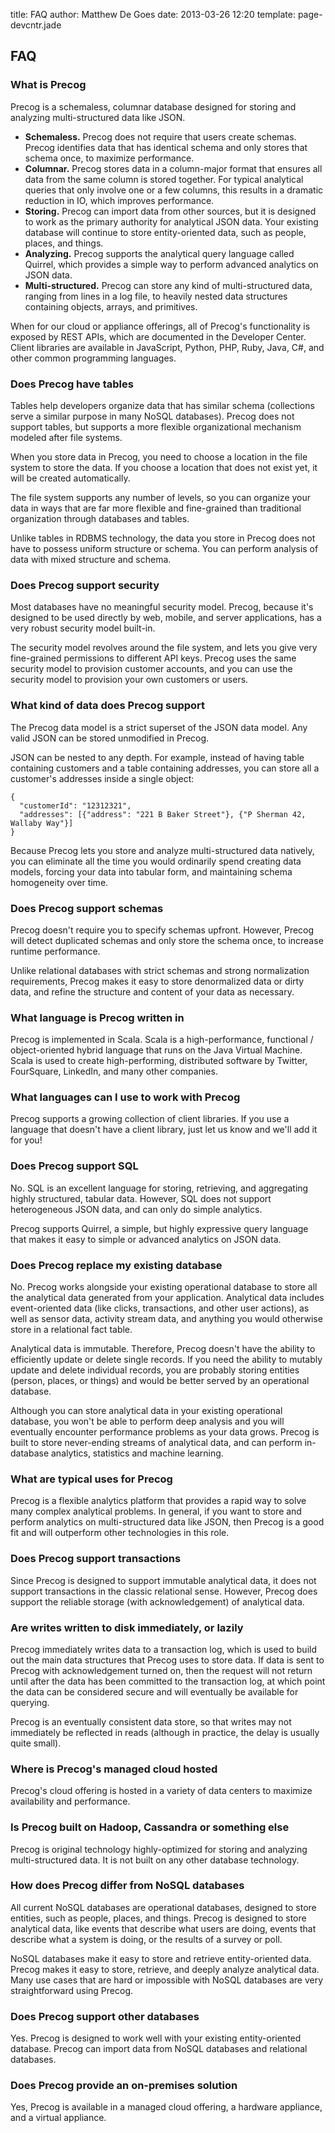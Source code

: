 title: FAQ
author: Matthew De Goes
date: 2013-03-26 12:20
template: page-devcntr.jade

## FAQ

### What is Precog

Precog is a schemaless, columnar database designed for storing and analyzing multi-structured data like JSON.

  * **Schemaless.** Precog does not require that users create schemas. Precog identifies data that has identical schema and only stores that schema once, to maximize performance.
  * **Columnar.** Precog stores data in a column-major format that ensures all data from the same column is stored together. For typical analytical queries that only involve one or a few columns, this results in a dramatic reduction in IO, which improves performance.
  * **Storing.** Precog can import data from other sources, but it is designed to work as the primary authority for analytical JSON data. Your existing database will continue to store entity-oriented data, such as people, places, and things.
  * **Analyzing.** Precog supports the analytical query language called Quirrel, which provides a simple way to perform advanced analytics on JSON data.
  * **Multi-structured.** Precog can store any kind of multi-structured data, ranging from lines in a log file, to heavily nested data structures containing objects, arrays, and primitives.

When for our cloud or appliance offerings, all of Precog's functionality is 
exposed by REST APIs, which are documented in the Developer Center. Client 
libraries are available in JavaScript, Python, PHP, Ruby, Java, C#, and other common
programming languages.

### Does Precog have tables

Tables help developers organize data that has similar schema (collections
serve a similar purpose in many NoSQL databases). Precog does not support
tables, but supports a more flexible organizational mechanism modeled after
file systems.

When you store data in Precog, you need to choose a location in the file
system to store the data. If you choose a location that does not exist yet, it
will be created automatically.

The file system supports any number of levels, so you can organize your data
in ways that are far more flexible and fine-grained than traditional organization 
through databases and tables.

Unlike tables in RDBMS technology, the data you store in Precog does not
have to possess uniform structure or schema. You can perform analysis
of data with mixed structure and schema.

### Does Precog support security

Most databases have no meaningful security model. Precog, because it's
designed to be used directly by web, mobile, and server applications, has a 
very robust security model built-in.

The security model revolves around the file system, and lets you give very
fine-grained permissions to different API keys. Precog uses the same security
model to provision customer accounts, and you can use the security model to
provision your own customers or users.

### What kind of data does Precog support

The Precog data model is a strict superset of the JSON data model. Any valid
JSON can be stored unmodified in Precog.

JSON can be nested to any depth. For example, instead of having table
containing customers and a table containing addresses, you can store all a
customer's addresses inside a single object:

    {
      "customerId": "12312321",
      "addresses": [{"address": "221 B Baker Street"}, {"P Sherman 42, Wallaby Way"}]
    }

Because Precog lets you store and analyze multi-structured data natively,
you can eliminate all the time you would ordinarily spend creating data models,
forcing your data into tabular form, and maintaining schema homogeneity over time.

### Does Precog support schemas

Precog doesn't require you to specify schemas upfront. However, Precog will
detect duplicated schemas and only store the schema once, to increase runtime
performance.

Unlike relational databases with strict schemas and strong normalization
requirements, Precog makes it easy to store denormalized data or dirty data,
and refine the structure and content of your data as necessary.

### What language is Precog written in

Precog is implemented in Scala. Scala is a high-performance, functional /
object-oriented hybrid language that runs on the Java Virtual Machine. Scala
is used to create high-performing, distributed software by Twitter,
FourSquare, LinkedIn, and many other companies.

### What languages can I use to work with Precog

Precog supports a growing collection of client libraries. If you use a
language that doesn't have a client library, just let us know and we'll add it
for you!

### Does Precog support SQL

No. SQL is an excellent language for storing, retrieving, and aggregating
highly structured, tabular data. However, SQL does not support heterogeneous 
JSON data, and can only do simple analytics.

Precog supports Quirrel, a simple, but highly expressive query language 
that makes it easy to simple or advanced analytics on JSON data.

### Does Precog replace my existing database

No. Precog works alongside your existing operational database to store all
the analytical data generated from your application. Analytical data includes
event-oriented data (like clicks, transactions, and other user actions), as
well as sensor data, activity stream data, and anything you would otherwise
store in a relational fact table.

Analytical data is immutable. Therefore, Precog doesn't have the ability to
efficiently update or delete single records. If you need the ability to mutably 
update and delete individual records, you are probably storing entities (person,
places, or things) and would be better served by an operational database.

Although you can store analytical data in your existing operational database, 
you won't be able to perform deep analysis and you will eventually 
encounter performance problems as your data grows. Precog is built to store 
never-ending streams of analytical data, and can perform in-database analytics, 
statistics and machine learning.

### What are typical uses for Precog

Precog is a flexible analytics platform that provides a rapid way to solve many 
complex analytical problems. In general, if you want to store and perform 
analytics on multi-structured data like JSON, then Precog is a good fit and
will outperform other technologies in this role.

### Does Precog support transactions

Since Precog is designed to support immutable analytical data, it does not
support transactions in the classic relational sense. However, Precog does
support the reliable storage (with acknowledgement) of analytical data.

### Are writes written to disk immediately, or lazily

Precog immediately writes data to a transaction log, which is used to build
out the main data structures that Precog uses to store data. If data is sent
to Precog with acknowledgement turned on, then the request will not return
until after the data has been committed to the transaction log, at which point
the data can be considered secure and will eventually be available for
querying.

Precog is an eventually consistent data store, so that writes may not
immediately be reflected in reads (although in practice, the delay is usually
quite small).

### Where is Precog's managed cloud hosted

Precog's cloud offering is hosted in a variety of data centers to maximize
availability and performance.

### Is Precog built on Hadoop, Cassandra or something else

Precog is original technology highly-optimized for storing and analyzing
multi-structured data. It is not built on any other database technology.

### How does Precog differ from NoSQL databases

All current NoSQL databases are operational databases, designed to store entities, 
such as people, places, and things. Precog is designed to store analytical data, 
like events that describe what users are doing, events that describe what a system 
is doing, or the results of a survey or poll.

NoSQL databases make it easy to store and retrieve entity-oriented data.
Precog makes it easy to store, retrieve, and deeply analyze analytical data.
Many use cases that are hard or impossible with NoSQL databases are very
straightforward using Precog.

### Does Precog support other databases

Yes. Precog is designed to work well with your existing entity-oriented
database. Precog can import data from NoSQL databases and relational
databases.

### Does Precog provide an on-premises solution

Yes, Precog is available in a managed cloud offering, a hardware appliance, 
and a virtual appliance.
